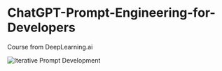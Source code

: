 # ChatGPT-Prompt-Engineering-for-Developers
Course from DeepLearning.ai 

![Iterative Prompt Development](https://github.com/user-attachments/assets/68244671-8d5b-439d-8020-7dba9f056b2a)
